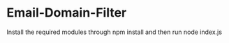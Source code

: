 # Email-Domain-Filter

<p>Install the required modules through npm install and then run node index.js</p>

